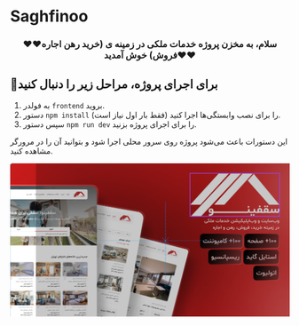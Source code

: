 # Saghfinoo

<h3 align="center">❤️❤️سلام، به مخزن پروژه  خدمات ملکی در زمینه ی (خرید رهن اجاره فروش) خوش آمدید❤️❤️</h3>
<h2>👀برای اجرای پروژه، مراحل زیر را دنبال کنید</h2>
<ol>
  <li>به فولدر <code>frontend</code> بروید.</li>
  <li>دستور <code>npm install</code> را برای نصب وابستگی‌ها اجرا کنید (فقط بار اول نیاز است).</li>
  <li>سپس دستور <code>npm run dev</code> را برای اجرای پروژه بزنید.</li>
</ol>
<p>این دستورات باعث می‌شود پروژه روی سرور محلی اجرا شود و بتوانید آن را در مرورگر مشاهده کنید.</p>
<p align="center">
<img src="Saghfinoo-cover.png" alt="img-project" /></p>
